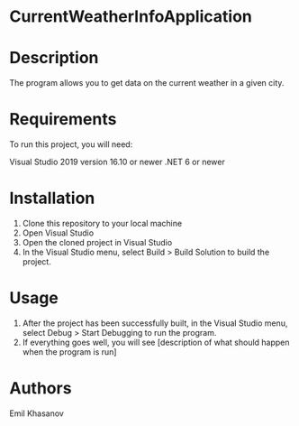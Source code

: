 # CurrentWeatherInfoApplication

# Description

The program allows you to get data on the current weather in a given city.

# Requirements

To run this project, you will need:

Visual Studio 2019 version 16.10 or newer
.NET 6 or newer

# Installation

1. Clone this repository to your local machine
2. Open Visual Studio
3. Open the cloned project in Visual Studio
4. In the Visual Studio menu, select Build > Build Solution to build the project.

# Usage

1. After the project has been successfully built, in the Visual Studio menu, select Debug > Start Debugging to run the program.
2. If everything goes well, you will see [description of what should happen when the program is run]

# Authors

Emil Khasanov
